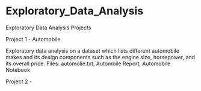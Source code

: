 # Exploratory_Data_Analysis
Exploratory Data Analysis Projects

Project 1 - Automobile

  Exploratory data analysis on a dataset which lists different automobile makes and its design components such as the engine size, horsepower, and its overall price. 
  Files: automolie.txt, Autombile Report, Automobile Notebook

Project 2 -

